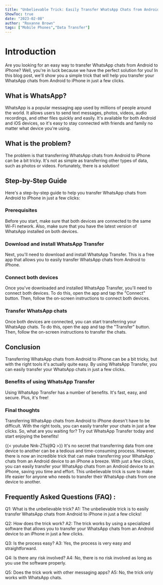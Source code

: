 ```yaml
---
title: "Unbelievable Trick: Easily Transfer WhatsApp Chats from Android to iPhone in Just a Few Clicks!"
ShowToc: true 
date: "2023-02-08"
author: "Roxanne Brown" 
tags: ["Mobile Phones","Data Transfer"]
---
```

# Introduction 

Are you looking for an easy way to transfer WhatsApp chats from Android to iPhone? Well, you're in luck because we have the perfect solution for you! In this blog post, we'll show you a simple trick that will help you transfer your WhatsApp chats from Android to iPhone in just a few clicks. 

## What is WhatsApp? 

WhatsApp is a popular messaging app used by millions of people around the world. It allows users to send text messages, photos, videos, audio recordings, and other files quickly and easily. It's available for both Android and iOS devices, so it's easy to stay connected with friends and family no matter what device you're using. 

## What is the problem? 

The problem is that transferring WhatsApp chats from Android to iPhone can be a bit tricky. It's not as simple as transferring other types of data, such as photos or videos. Fortunately, there is a solution! 

## Step-by-Step Guide 

Here's a step-by-step guide to help you transfer WhatsApp chats from Android to iPhone in just a few clicks: 

### Prerequisites 

Before you start, make sure that both devices are connected to the same Wi-Fi network. Also, make sure that you have the latest version of WhatsApp installed on both devices. 

### Download and install WhatsApp Transfer 

Next, you'll need to download and install WhatsApp Transfer. This is a free app that allows you to easily transfer WhatsApp chats from Android to iPhone. 

### Connect both devices 

Once you've downloaded and installed WhatsApp Transfer, you'll need to connect both devices. To do this, open the app and tap the "Connect" button. Then, follow the on-screen instructions to connect both devices. 

### Transfer WhatsApp chats 

Once both devices are connected, you can start transferring your WhatsApp chats. To do this, open the app and tap the "Transfer" button. Then, follow the on-screen instructions to transfer the chats. 

## Conclusion 

Transferring WhatsApp chats from Android to iPhone can be a bit tricky, but with the right tools it's actually quite easy. By using WhatsApp Transfer, you can easily transfer your WhatsApp chats in just a few clicks. 

### Benefits of using WhatsApp Transfer 

Using WhatsApp Transfer has a number of benefits. It's fast, easy, and secure. Plus, it's free! 

### Final thoughts 

Transferring WhatsApp chats from Android to iPhone doesn't have to be difficult. With the right tools, you can easily transfer your chats in just a few clicks. So, what are you waiting for? Try out WhatsApp Transfer today and start enjoying the benefits!

{{< youtube Nnk-ZTsij9Q >}} 
It's no secret that transferring data from one device to another can be a tedious and time-consuming process. However, there is now an incredible trick that can make transferring your WhatsApp chats from an Android device to an iPhone a breeze. With just a few clicks, you can easily transfer your WhatsApp chats from an Android device to an iPhone, saving you time and effort. This unbelievable trick is sure to make life easier for anyone who needs to transfer their WhatsApp chats from one device to another.

## Frequently Asked Questions (FAQ) :
Q1: What is the unbelievable trick?
A1: The unbelievable trick is to easily transfer WhatsApp chats from Android to iPhone in just a few clicks!

Q2: How does the trick work?
A2: The trick works by using a specialized software that allows you to transfer your WhatsApp chats from an Android device to an iPhone in just a few clicks.

Q3: Is the process easy?
A3: Yes, the process is very easy and straightforward.

Q4: Is there any risk involved?
A4: No, there is no risk involved as long as you use the software properly.

Q5: Does the trick work with other messaging apps?
A5: No, the trick only works with WhatsApp chats.


